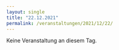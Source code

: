 ```yaml
---
layout: single
title: "22.12.2021"
permalink: /veranstaltungen/2021/12/22/
---
```


Keine Veranstaltung an diesem Tag.
